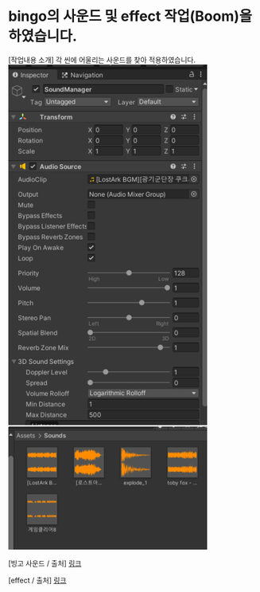 # bingo의 사운드 및 effect 작업(Boom)을 하였습니다.

[작업내용 소개]
각 씬에 어울리는 사운드를 찾아 적용하였습니다.
<img src="./img/Sound01.PNG" width="400">
<img src="./img/Sound02.PNG" width="400">

[빙고 사운드 / 출처]
[링크](https://www.youtube.com/watch?v=wdPqzj6LfoM&t=2s&ab_channel=%ED%82%B9%EA%B0%93%ED%98%95)

[effect / 출처]
[링크](https://assetstore.unity.com/packages/vfx/particles/effect-textures-and-prefabs-109031)
